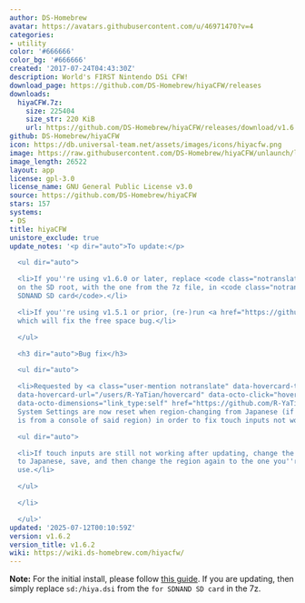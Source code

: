 ```yaml
---
author: DS-Homebrew
avatar: https://avatars.githubusercontent.com/u/46971470?v=4
categories:
- utility
color: '#666666'
color_bg: '#666666'
created: '2017-07-24T04:43:30Z'
description: World's FIRST Nintendo DSi CFW!
download_page: https://github.com/DS-Homebrew/hiyaCFW/releases
downloads:
  hiyaCFW.7z:
    size: 225404
    size_str: 220 KiB
    url: https://github.com/DS-Homebrew/hiyaCFW/releases/download/v1.6.2/hiyaCFW.7z
github: DS-Homebrew/hiyaCFW
icon: https://db.universal-team.net/assets/images/icons/hiyacfw.png
image: https://raw.githubusercontent.com/DS-Homebrew/hiyaCFW/unlaunch/logo/logo.png
image_length: 26522
layout: app
license: gpl-3.0
license_name: GNU General Public License v3.0
source: https://github.com/DS-Homebrew/hiyaCFW
stars: 157
systems:
- DS
title: hiyaCFW
unistore_exclude: true
update_notes: '<p dir="auto">To update:</p>

  <ul dir="auto">

  <li>If you''re using v1.6.0 or later, replace <code class="notranslate">hiya.dsi</code>
  on the SD root, with the one from the 7z file, in <code class="notranslate">for
  SDNAND SD card</code>.</li>

  <li>If you''re using v1.5.1 or prior, (re-)run <a href="https://github.com/R-YaTian/TWLMagician/releases">TWLMagician</a>,
  which will fix the free space bug.</li>

  </ul>

  <h3 dir="auto">Bug fix</h3>

  <ul dir="auto">

  <li>Requested by <a class="user-mention notranslate" data-hovercard-type="user"
  data-hovercard-url="/users/R-YaTian/hovercard" data-octo-click="hovercard-link-click"
  data-octo-dimensions="link_type:self" href="https://github.com/R-YaTian">@R-YaTian</a>:
  System Settings are now reset when region-changing from Japanese (if the NAND dump
  is from a console of said region) in order to fix touch inputs not working.

  <ul dir="auto">

  <li>If touch inputs are still not working after updating, change the region back
  to Japanese, save, and then change the region again to the one you''re wanting to
  use.</li>

  </ul>

  </li>

  </ul>'
updated: '2025-07-12T00:10:59Z'
version: v1.6.2
version_title: v1.6.2
wiki: https://wiki.ds-homebrew.com/hiyacfw/
---
```

**Note:** For the initial install, please follow [this guide](https://wiki.ds-homebrew.com/hiyacfw/installing). If you are updating, then simply replace `sd:/hiya.dsi` from the `for SDNAND SD card` in the 7z.